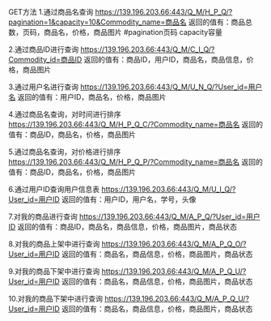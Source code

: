 GET方法
1.通过商品名查询
https://139.196.203.66:443/Q_M/H_P_Q/?pagination=1&capacity=10&Commodity_name=商品名
返回的值有：商品总数，页码，商品名，价格，商品图片                                 #pagination页码   capacity容量

2.通过商品ID进行查询
https://139.196.203.66:443/Q_M/C_I_Q/?Commodity_id=商品ID
返回的值有：商品ID，用户ID，商品名，商品信息，价格，商品图片

3.通过用户名进行查询
https://139.196.203.66:443/Q_M/U_N_Q/?User_id=用户名
返回的值有：用户ID，商品名，价格，商品图片

4.通过商品名查询，对时间进行排序
https://139.196.203.66:443/Q_M/H_P_Q_C/?Commodity_name=商品名
返回的值有：商品ID，商品名，价格，商品图片

5.通过商品名查询，对价格进行排序
https://139.196.203.66:443/Q_M/H_P_Q_P/?Commodity_name=商品名
返回的值有：商品ID，商品名，价格，商品图片

6.通过用户ID查询用户信息表
https://139.196.203.66:443/Q_M/U_I_Q/?User_id=用户ID
返回的值有：用户ID，用户名，学号，头像

7.对我的商品进行查询
https://139.196.203.66:443/Q_M/A_P_Q/?User_id=用户ID
返回的值有：商品ID，商品名，商品信息，价格，商品图片，商品状态

8.对我的商品上架中进行查询
https://139.196.203.66:443/Q_M/A_P_Q_O/?User_id=用户ID
返回的值有：商品名，商品信息，价格，商品图片，商品状态

9.对我的商品下架中进行查询
https://139.196.203.66:443/Q_M/A_P_Q_U/?User_id=用户ID
返回的值有：商品名，商品信息，价格，商品图片，商品状态

10.对我的商品下架中进行查询
https://139.196.203.66:443/Q_M/A_P_Q_U/?User_id=用户ID
返回的值有：商品名，商品信息，价格，商品图片，商品状态
